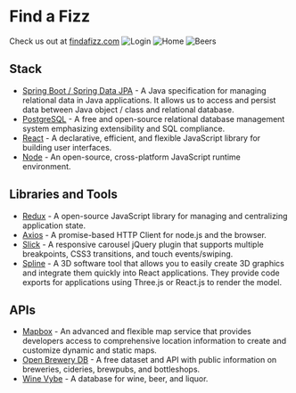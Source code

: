 # Find a Fizz

Check us out at [findafizz.com](https://www.findafizz.com)
![Login](https://i.imgur.com/IvV3EOq.jpg)
![Home](https://i.imgur.com/1BMCcSO.jpg)
![Beers](https://i.imgur.com/3XbrQaH.jpg)

## Stack
- [Spring Boot / Spring Data JPA](https://spring.io/projects/spring-data-jpa) - A Java specification for managing relational data in Java applications. It allows us to access and persist data between Java object / class and relational database.
- [PostgreSQL](https://www.postgresql.org/) - A free and open-source relational database management system emphasizing extensibility and SQL compliance. 
- [React](https://reactjs.org/) - A declarative, efficient, and flexible JavaScript library for building user interfaces.
- [Node](https://nodejs.org/en/) - An open-source, cross-platform JavaScript runtime environment.

## Libraries and Tools
- [Redux](https://redux.js.org/) - A open-source JavaScript library for managing and centralizing application state.
- [Axios](https://axios-http.com/) - A promise-based HTTP Client for node.js and the browser.
- [Slick](https://kenwheeler.github.io/slick/) - A responsive carousel jQuery plugin that supports multiple breakpoints, CSS3 transitions, and touch events/swiping.
- [Spline](https://spline.design/) - A 3D software tool that allows you to easily create 3D graphics and integrate them quickly into React applications. They provide code exports for applications using Three.js or React.js to render the model.

## APIs
- [Mapbox](https://www.mapbox.com/) - An advanced and flexible map service that provides developers access to comprehensive location information to create and customize dynamic and static maps.
- [Open Brewery DB](https://www.openbrewerydb.org/) - A free dataset and API with public information on breweries, cideries, brewpubs, and bottleshops.
- [Wine Vybe](https://winevybe.com/) - A database for wine, beer, and liquor.
